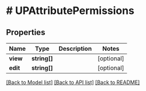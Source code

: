 # # UPAttributePermissions

## Properties

Name | Type | Description | Notes
------------ | ------------- | ------------- | -------------
**view** | **string[]** |  | [optional]
**edit** | **string[]** |  | [optional]

[[Back to Model list]](../../README.md#models) [[Back to API list]](../../README.md#endpoints) [[Back to README]](../../README.md)
